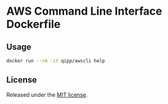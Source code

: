 # AWS Command Line Interface Dockerfile

## Usage

```sh
docker run --rm -it qipp/awscli help
```

## License
Released under the [MIT license](http://www.opensource.org/licenses/MIT).
